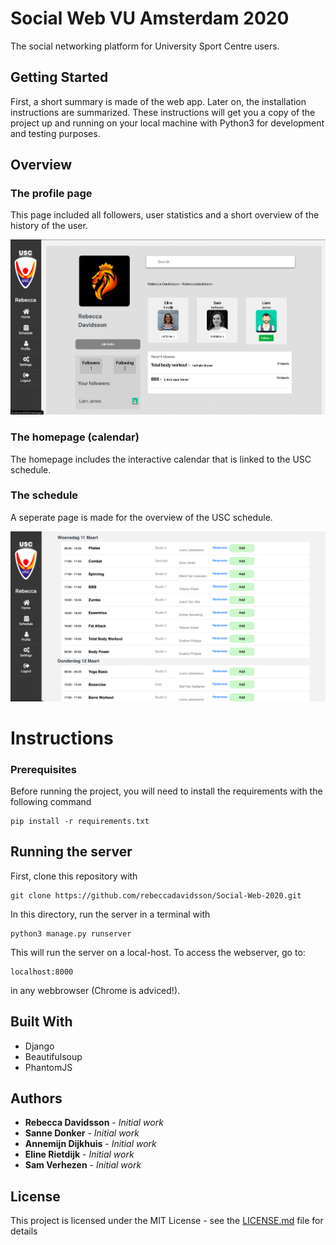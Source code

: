 # Social Web VU Amsterdam 2020

The social networking platform for University Sport Centre users.

## Getting Started

First, a short summary is made of the web app. Later on, the installation instructions are summarized. These instructions will get you a copy of the project up and running on your local machine with Python3 for development and testing purposes.

## Overview

### The profile page
This page included all followers, user statistics and a short overview of the history of the user.


![](images/1.png)


### The homepage (calendar)
The homepage includes the interactive calendar that is linked to the USC schedule.




### The schedule
A seperate page is made for the overview of the USC schedule.


![](images/3.png)

# Instructions
### Prerequisites

Before running the project, you will need to install the requirements with the following command

```
pip install -r requirements.txt
```

## Running the server

First, clone this repository with
```
git clone https://github.com/rebeccadavidsson/Social-Web-2020.git
```

In this directory, run the server in a terminal with

```
python3 manage.py runserver
```

This will run the server on a local-host. To access the webserver, go to:
```
localhost:8000
```
in any webbrowser (Chrome is adviced!).



## Built With

* Django
* Beautifulsoup
* PhantomJS

## Authors

* **Rebecca Davidsson** - *Initial work*
* **Sanne Donker** - *Initial work*
* **Annemijn Dijkhuis** - *Initial work*
* **Eline Rietdijk** - *Initial work*
* **Sam Verhezen** - *Initial work* 


## License

This project is licensed under the MIT License - see the [LICENSE.md](LICENSE.md) file for details

